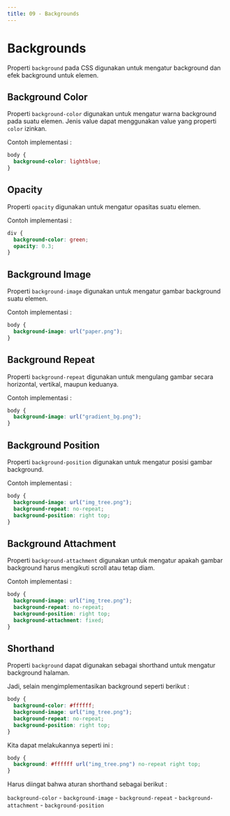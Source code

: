 ```yaml
---
title: 09 - Backgrounds
---
```


# Backgrounds

Properti `background` pada CSS digunakan untuk mengatur background dan efek background untuk elemen.

## Background Color

Properti `background-color` digunakan untuk mengatur warna background pada suatu elemen.
Jenis value dapat menggunakan value yang properti `color` izinkan.

Contoh implementasi :

```css
body {
  background-color: lightblue;
}
```

## Opacity

Properti `opacity` digunakan untuk mengatur opasitas suatu elemen.

Contoh implementasi :

```css
div {
  background-color: green;
  opacity: 0.3;
}
```

## Background Image

Properti `background-image` digunakan untuk mengatur gambar background suatu elemen.

Contoh implementasi :

```css
body {
  background-image: url("paper.png");
}
```

## Background Repeat

Properti `background-repeat` digunakan untuk mengulang gambar secara horizontal, vertikal, maupun keduanya.

Contoh implementasi :

```css
body {
  background-image: url("gradient_bg.png");
}
```

## Background Position

Properti `background-position` digunakan untuk mengatur posisi gambar background.

Contoh implementasi :

```css
body {
  background-image: url("img_tree.png");
  background-repeat: no-repeat;
  background-position: right top;
}
```

## Background Attachment

Properti `background-attachment` digunakan untuk mengatur apakah gambar background harus mengikuti scroll atau tetap diam.

Contoh implementasi :

```css
body {
  background-image: url("img_tree.png");
  background-repeat: no-repeat;
  background-position: right top;
  background-attachment: fixed;
}
```

## Shorthand

Properti `background` dapat digunakan sebagai shorthand untuk mengatur background halaman.

Jadi, selain mengimplementasikan background seperti berikut :

```css
body {
  background-color: #ffffff;
  background-image: url("img_tree.png");
  background-repeat: no-repeat;
  background-position: right top;
}
```

Kita dapat melakukannya seperti ini :

```css
body {
  background: #ffffff url("img_tree.png") no-repeat right top;
}
```

Harus diingat bahwa aturan shorthand sebagai berikut :

`background-color` - `background-image` - `background-repeat` - `background-attachment` - `background-position`
